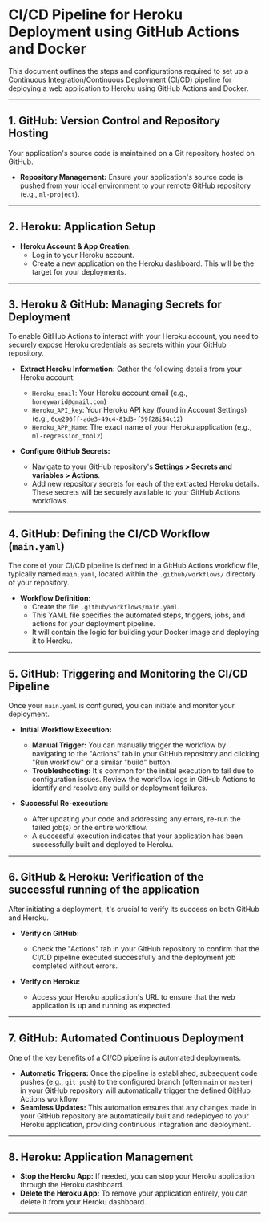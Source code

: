# **CI/CD Pipeline for Heroku Deployment using GitHub Actions and Docker**

This document outlines the steps and configurations required to set up a Continuous Integration/Continuous Deployment (CI/CD) pipeline for deploying a web application to Heroku using GitHub Actions and Docker.

---

## **1. GitHub: Version Control and Repository Hosting**

Your application's source code is maintained on a Git repository hosted on GitHub.

* **Repository Management:** Ensure your application's source code is pushed from your local environment to your remote GitHub repository (e.g., `ml-project`).

---

## **2. Heroku: Application Setup**

* **Heroku Account & App Creation:**
    * Log in to your Heroku account.
    * Create a new application on the Heroku dashboard. This will be the target for your deployments.

---

## **3. Heroku & GitHub: Managing Secrets for Deployment**

To enable GitHub Actions to interact with your Heroku account, you need to securely expose Heroku credentials as secrets within your GitHub repository.

* **Extract Heroku Information:** Gather the following details from your Heroku account:
    * `Heroku_email`: Your Heroku account email (e.g., `honeywarid@gmail.com`)
    * `Heroku_API_key`: Your Heroku API key (found in Account Settings) (e.g., `6ce296ff-ade3-49c4-81d3-f59f28i84c12`)
    * `Heroku_APP_Name`: The exact name of your Heroku application (e.g., `ml-regression_tool2`)

* **Configure GitHub Secrets:**
    * Navigate to your GitHub repository's **Settings > Secrets and variables > Actions**.
    * Add new repository secrets for each of the extracted Heroku details. These secrets will be securely available to your GitHub Actions workflows.

---

## **4. GitHub: Defining the CI/CD Workflow (`main.yaml`)**

The core of your CI/CD pipeline is defined in a GitHub Actions workflow file, typically named `main.yaml`, located within the `.github/workflows/` directory of your repository.

* **Workflow Definition:**
    * Create the file `.github/workflows/main.yaml`.
    * This YAML file specifies the automated steps, triggers, jobs, and actions for your deployment pipeline.
    * It will contain the logic for building your Docker image and deploying it to Heroku.

---

## **5. GitHub: Triggering and Monitoring the CI/CD Pipeline**

Once your `main.yaml` is configured, you can initiate and monitor your deployment.

* **Initial Workflow Execution:**
    * **Manual Trigger:** You can manually trigger the workflow by navigating to the "Actions" tab in your GitHub repository and clicking "Run workflow" or a similar "build" button.
    * **Troubleshooting:** It's common for the initial execution to fail due to configuration issues. Review the workflow logs in GitHub Actions to identify and resolve any build or deployment failures.

* **Successful Re-execution:**
    * After updating your code and addressing any errors, re-run the failed job(s) or the entire workflow.
    * A successful execution indicates that your application has been successfully built and deployed to Heroku.

---

## **6. GitHub & Heroku: Verification of the successful running of the application**

After initiating a deployment, it's crucial to verify its success on both GitHub and Heroku.

* **Verify on GitHub:**
    * Check the "Actions" tab in your GitHub repository to confirm that the CI/CD pipeline executed successfully and the deployment job completed without errors.

* **Verify on Heroku:**
    * Access your Heroku application's URL to ensure that the web application is up and running as expected.

---

## **7. GitHub: Automated Continuous Deployment**

One of the key benefits of a CI/CD pipeline is automated deployments.

* **Automatic Triggers:** Once the pipeline is established, subsequent code pushes (e.g., `git push`) to the configured branch (often `main` or `master`) in your GitHub repository will automatically trigger the defined GitHub Actions workflow.
* **Seamless Updates:** This automation ensures that any changes made in your GitHub repository are automatically built and redeployed to your Heroku application, providing continuous integration and deployment.

---

## **8. Heroku: Application Management**

* **Stop the Heroku App:** If needed, you can stop your Heroku application through the Heroku dashboard.
* **Delete the Heroku App:** To remove your application entirely, you can delete it from your Heroku dashboard.

---

